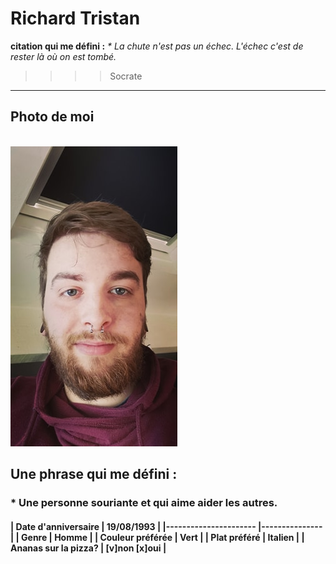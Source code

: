 # Richard Tristan
<b>citation qui me défini :</b>
<i>* La chute n'est pas un échec. L'échec c'est de rester là où on est tombé.</i>
>>>>Socrate
---
## <b>Photo de moi</b>
<br><img src="https://github.com/Richardtristan/challenge-markdown/blob/main/moi.jpg">
<h2><b> Une phrase qui me défini :</b></h2>
<h3><p> * Une personne souriante et qui aime aider les autres. </p></h3>
<h4>
| Date d'anniversaire  	| 19/08/1993    	|
|----------------------	|---------------	|
| Genre                	| Homme         	|
| Couleur préférée     	| Vert          	|
| Plat préféré         	| Italien       	|
| Ananas sur la pizza? 	| [v]non [x]oui 	|
</h4>

